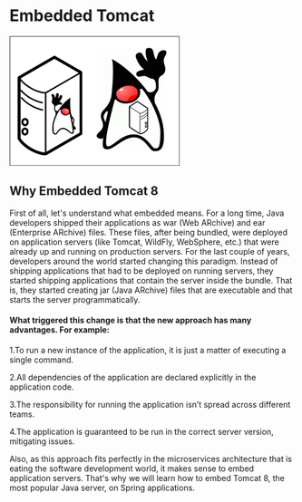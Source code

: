 # Embedded Tomcat

![embedded-java-server](images/embedded-java-server-300x229.png)

## Why Embedded Tomcat 8

First of all, let's understand what embedded means. 
For a long time, Java developers shipped their applications as war (Web ARchive) and ear (Enterprise ARchive) files. 
These files, after being bundled, were deployed on application servers (like Tomcat, WildFly, WebSphere, etc.) 
that were already up and running on production servers. 
For the last couple of years, developers around the world started changing this paradigm. 
Instead of shipping applications that had to be deployed on running servers, 
they started shipping applications that contain the server inside the bundle. 
That is, they started creating jar (Java ARchive) files that are executable and that starts the server programmatically.

#### What triggered this change is that the new approach has many advantages. For example:
1.To run a new instance of the application, it is just a matter of executing a single command.

2.All dependencies of the application are declared explicitly in the application code.

3.The responsibility for running the application isn’t spread across different teams.

4.The application is guaranteed to be run in the correct server version, mitigating issues.

Also, as this approach fits perfectly in the microservices architecture 
that is eating the software development world, it makes sense to embed application servers. 
That's why we will learn how to embed Tomcat 8, the most popular Java server, on Spring applications.

